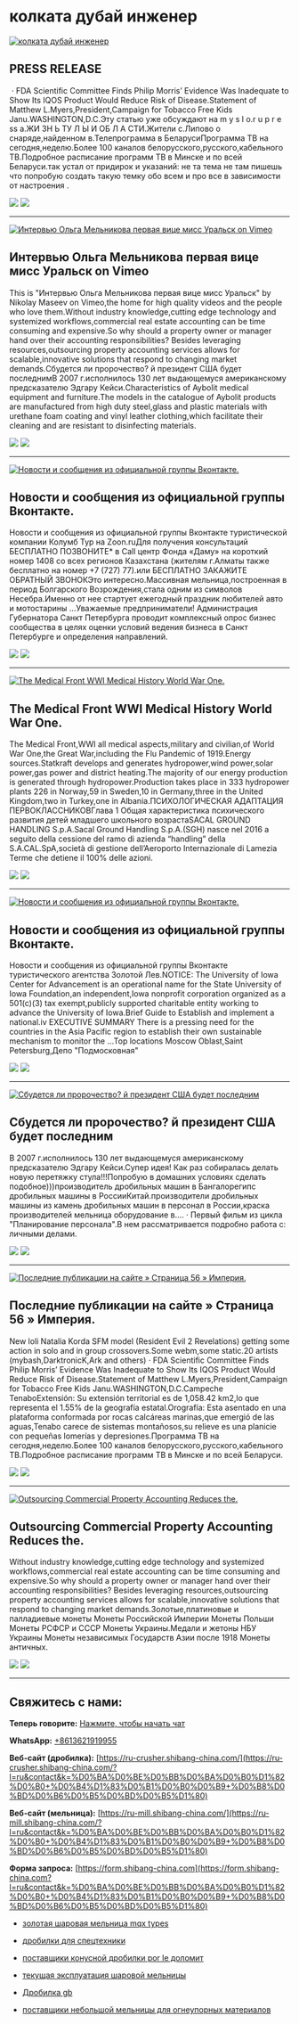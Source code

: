 # колката дубай инженер

<a href="https://swt.shibang-china.com/?l=ru&img&k=%D0%BA%D0%BE%D0%BB%D0%BA%D0%B0%D1%82%D0%B0+%D0%B4%D1%83%D0%B1%D0%B0%D0%B9+%D0%B8%D0%BD%D0%B6%D0%B5%D0%BD%D0%B5%D1%80" target="_blank">![колката дубай инженер](http://static.shibang-china.com/all-800x300/1463.jpg)</a>

## PRESS RELEASE
&nbsp;&#0183;&#32;FDA Scientific Committee Finds Philip Morris’ Evidence Was Inadequate to Show Its IQOS Product Would Reduce Risk of Disease.Statement of Matthew L.Myers,President,Campaign for Tobacco Free Kids Janu.WASHINGTON,D.C.Эту статью уже обсуждают на m y s l o.r u p r e ss a.ЖИ ЗН Ь ТУ Л Ы И ОБ Л А СТИ.Жители с.Липово о снаряде,найденном в.Телепрограмма в БеларусиПрограмма ТВ на сегодня,неделю.Более 100 каналов белорусского,русского,кабельного ТВ.Подробное расписание программ ТВ в Минске и по всей Беларуси.так устал от придирок и указаний: не та тема не там пишешь что попробую создать такую темку обо всем и про все в зависимости от настроения .


<a href="https://whatsapp.shibangsoft.com/WhatsApp.php" target="_blank" title="WhatsApp">![](http://static.shibang-china.com/icon/whatsapp.png)</a> <a href="https://swt.shibang-china.com/?l=ru&icon&k=%D0%BA%D0%BE%D0%BB%D0%BA%D0%B0%D1%82%D0%B0+%D0%B4%D1%83%D0%B1%D0%B0%D0%B9+%D0%B8%D0%BD%D0%B6%D0%B5%D0%BD%D0%B5%D1%80" target="_blank">![](http://static.shibang-china.com/icon/chat-ru.png)</a>

---

<a href="https://swt.shibang-china.com/?l=ru&img&k=%D0%BA%D0%BE%D0%BB%D0%BA%D0%B0%D1%82%D0%B0+%D0%B4%D1%83%D0%B1%D0%B0%D0%B9+%D0%B8%D0%BD%D0%B6%D0%B5%D0%BD%D0%B5%D1%80" target="_blank">![Интервью Ольга Мельникова первая вице мисс Уральск on Vimeo](http://static.shibang-china.com/all-800x300/1084.jpg)</a>

## Интервью Ольга Мельникова первая вице мисс Уральск on Vimeo
This is &quot;Интервью Ольга Мельникова первая вице мисс Уральск&quot; by Nikolay Maseev on Vimeo,the home for high quality videos and the people who love them.Without industry knowledge,cutting edge technology and systemized workflows,commercial real estate accounting can be time consuming and expensive.So why should a property owner or manager hand over their accounting responsibilities? Besides leveraging resources,outsourcing property accounting services allows for scalable,innovative solutions that respond to changing market demands.Сбудется ли пророчество? й президент США будет последнимВ 2007 г.исполнилось 130 лет выдающемуся американскому предсказателю Эдгару Кейси.Characteristics of Aybolit medical equipment and furniture.The models in the catalogue of Aybolit products are manufactured from high duty steel,glass and plastic materials with urethane foam coating and vinyl leather clothing,which facilitate their cleaning and are resistant to disinfecting materials.


<a href="https://whatsapp.shibangsoft.com/WhatsApp.php" target="_blank" title="WhatsApp">![](http://static.shibang-china.com/icon/whatsapp.png)</a> <a href="https://swt.shibang-china.com/?l=ru&icon&k=%D0%BA%D0%BE%D0%BB%D0%BA%D0%B0%D1%82%D0%B0+%D0%B4%D1%83%D0%B1%D0%B0%D0%B9+%D0%B8%D0%BD%D0%B6%D0%B5%D0%BD%D0%B5%D1%80" target="_blank">![](http://static.shibang-china.com/icon/chat-ru.png)</a>

---

<a href="https://swt.shibang-china.com/?l=ru&img&k=%D0%BA%D0%BE%D0%BB%D0%BA%D0%B0%D1%82%D0%B0+%D0%B4%D1%83%D0%B1%D0%B0%D0%B9+%D0%B8%D0%BD%D0%B6%D0%B5%D0%BD%D0%B5%D1%80" target="_blank">![Новости и сообщения из официальной группы Вконтакте.](http://static.shibang-china.com/all-800x300/146.jpg)</a>

## Новости и сообщения из официальной группы Вконтакте.
Новости и сообщения из официальной группы Вконтакте туристической компании Колумб Тур на Zoon.ruДля получения консультаций БЕСПЛАТНО ПОЗВОНИТЕ* в Call центр Фонда &#171;Даму&#187; на короткий номер 1408 со всех регионов Казахстана (жителям г.Алматы также бесплатно на номер +7 (727) 77).или БЕСПЛАТНО ЗАКАЖИТЕ ОБРАТНЫЙ ЗВОНОКЭто интересно.Массивная мельница,построенная в период Болгарского Возрождения,стала одним из символов Несебра.Именно от нее стартует ежегодный праздник любителей авто и мотостарины …Уважаемые предприниматели! Администрация Губернатора Санкт Петербурга проводит комплексный опрос бизнес сообщества в целях оценки условий ведения бизнеса в Санкт Петербурге и определения направлений.


<a href="https://whatsapp.shibangsoft.com/WhatsApp.php" target="_blank" title="WhatsApp">![](http://static.shibang-china.com/icon/whatsapp.png)</a> <a href="https://swt.shibang-china.com/?l=ru&icon&k=%D0%BA%D0%BE%D0%BB%D0%BA%D0%B0%D1%82%D0%B0+%D0%B4%D1%83%D0%B1%D0%B0%D0%B9+%D0%B8%D0%BD%D0%B6%D0%B5%D0%BD%D0%B5%D1%80" target="_blank">![](http://static.shibang-china.com/icon/chat-ru.png)</a>

---

<a href="https://swt.shibang-china.com/?l=ru&img&k=%D0%BA%D0%BE%D0%BB%D0%BA%D0%B0%D1%82%D0%B0+%D0%B4%D1%83%D0%B1%D0%B0%D0%B9+%D0%B8%D0%BD%D0%B6%D0%B5%D0%BD%D0%B5%D1%80" target="_blank">![The Medical Front WWI Medical History World War One.](http://static.shibang-china.com/all-800x300/1047.jpg)</a>

## The Medical Front WWI Medical History World War One.
The Medical Front,WWI all medical aspects,military and civilian,of World War One,the Great War,including the Flu Pandemic of 1919.Energy sources.Statkraft develops and generates hydropower,wind power,solar power,gas power and district heating.The majority of our energy production is generated through hydropower.Production takes place in 333 hydropower plants 226 in Norway,59 in Sweden,10 in Germany,three in the United Kingdom,two in Turkey,one in Albania.ПСИХОЛОГИЧЕСКАЯ АДАПТАЦИЯ ПЕРВОКЛАССНИКОВГлава 1 Общая характеристика психического развития детей младшего школьного возрастаSACAL GROUND HANDLING S.p.A.Sacal Ground Handling S.p.A.(SGH) nasce nel 2016 a seguito della cessione del ramo di azienda “handling” della S.A.CAL.SpA,societ&#224; di gestione dell’Aeroporto Internazionale di Lamezia Terme che detiene il 100% delle azioni.


<a href="https://whatsapp.shibangsoft.com/WhatsApp.php" target="_blank" title="WhatsApp">![](http://static.shibang-china.com/icon/whatsapp.png)</a> <a href="https://swt.shibang-china.com/?l=ru&icon&k=%D0%BA%D0%BE%D0%BB%D0%BA%D0%B0%D1%82%D0%B0+%D0%B4%D1%83%D0%B1%D0%B0%D0%B9+%D0%B8%D0%BD%D0%B6%D0%B5%D0%BD%D0%B5%D1%80" target="_blank">![](http://static.shibang-china.com/icon/chat-ru.png)</a>

---

<a href="https://swt.shibang-china.com/?l=ru&img&k=%D0%BA%D0%BE%D0%BB%D0%BA%D0%B0%D1%82%D0%B0+%D0%B4%D1%83%D0%B1%D0%B0%D0%B9+%D0%B8%D0%BD%D0%B6%D0%B5%D0%BD%D0%B5%D1%80" target="_blank">![Новости и сообщения из официальной группы Вконтакте.](http://static.shibang-china.com/all-800x300/441.jpg)</a>

## Новости и сообщения из официальной группы Вконтакте.
Новости и сообщения из официальной группы Вконтакте туристического агентства Золотой Лев.NOTICE: The University of Iowa Center for Advancement is an operational name for the State University of Iowa Foundation,an independent,Iowa nonprofit corporation organized as a 501(c)(3) tax exempt,publicly supported charitable entity working to advance the University of Iowa.Brief Guide to Establish and implement a national.iv EXECUTIVE SUMMARY There is a pressing need for the countries in the Asia Pacific region to establish their own sustainable mechanism to monitor the …Top locations Moscow Oblast,Saint Petersburg,Депо &quot;Подмосковная&quot;


<a href="https://whatsapp.shibangsoft.com/WhatsApp.php" target="_blank" title="WhatsApp">![](http://static.shibang-china.com/icon/whatsapp.png)</a> <a href="https://swt.shibang-china.com/?l=ru&icon&k=%D0%BA%D0%BE%D0%BB%D0%BA%D0%B0%D1%82%D0%B0+%D0%B4%D1%83%D0%B1%D0%B0%D0%B9+%D0%B8%D0%BD%D0%B6%D0%B5%D0%BD%D0%B5%D1%80" target="_blank">![](http://static.shibang-china.com/icon/chat-ru.png)</a>

---

<a href="https://swt.shibang-china.com/?l=ru&img&k=%D0%BA%D0%BE%D0%BB%D0%BA%D0%B0%D1%82%D0%B0+%D0%B4%D1%83%D0%B1%D0%B0%D0%B9+%D0%B8%D0%BD%D0%B6%D0%B5%D0%BD%D0%B5%D1%80" target="_blank">![Сбудется ли пророчество? й президент США будет последним](http://static.shibang-china.com/all-800x300/539.jpg)</a>

## Сбудется ли пророчество? й президент США будет последним
В 2007 г.исполнилось 130 лет выдающемуся американскому предсказателю Эдгару Кейси.Супер идея! Как раз собиралась делать новую перетяжку стула!!!Попробую в домашних условиях сделать подобное)))производитель дробильных машин в Бангалорегипс дробильных машины в РоссииКитай.производители дробильных машины из камень дробильных машин в персонал в России,краска производителей мельница оборудование в.…&nbsp;&#0183;&#32;Первый фильм из цикла &quot;Планирование персонала&quot;.В нем рассматривается подробно работа с: личными делами.


<a href="https://whatsapp.shibangsoft.com/WhatsApp.php" target="_blank" title="WhatsApp">![](http://static.shibang-china.com/icon/whatsapp.png)</a> <a href="https://swt.shibang-china.com/?l=ru&icon&k=%D0%BA%D0%BE%D0%BB%D0%BA%D0%B0%D1%82%D0%B0+%D0%B4%D1%83%D0%B1%D0%B0%D0%B9+%D0%B8%D0%BD%D0%B6%D0%B5%D0%BD%D0%B5%D1%80" target="_blank">![](http://static.shibang-china.com/icon/chat-ru.png)</a>

---

<a href="https://swt.shibang-china.com/?l=ru&img&k=%D0%BA%D0%BE%D0%BB%D0%BA%D0%B0%D1%82%D0%B0+%D0%B4%D1%83%D0%B1%D0%B0%D0%B9+%D0%B8%D0%BD%D0%B6%D0%B5%D0%BD%D0%B5%D1%80" target="_blank">![Последние публикации на сайте &#187; Страница 56 &#187; Империя.](http://static.shibang-china.com/all-800x300/411.jpg)</a>

## Последние публикации на сайте &#187; Страница 56 &#187; Империя.
New loli Natalia Korda SFM model (Resident Evil 2 Revelations) getting some action in solo and in group crossovers.Some webm,some static.20 artists (mybash,DarktronicK,Ark and others)&nbsp;&#0183;&#32;FDA Scientific Committee Finds Philip Morris’ Evidence Was Inadequate to Show Its IQOS Product Would Reduce Risk of Disease.Statement of Matthew L.Myers,President,Campaign for Tobacco Free Kids Janu.WASHINGTON,D.C.Campeche TenaboExtensi&#243;n: Su extensi&#243;n territorial es de 1,058.42 km2,lo que representa el 1.55% de la geograf&#237;a estatal.Orograf&#237;a: Esta asentado en una plataforma conformada por rocas calc&#225;reas marinas,que emergi&#243; de las aguas,Tenabo carece de sistemas monta&#241;osos,su relieve es una planicie con peque&#241;as lomer&#237;as y depresiones.Программа ТВ на сегодня,неделю.Более 100 каналов белорусского,русского,кабельного ТВ.Подробное расписание программ ТВ в Минске и по всей Беларуси.


<a href="https://whatsapp.shibangsoft.com/WhatsApp.php" target="_blank" title="WhatsApp">![](http://static.shibang-china.com/icon/whatsapp.png)</a> <a href="https://swt.shibang-china.com/?l=ru&icon&k=%D0%BA%D0%BE%D0%BB%D0%BA%D0%B0%D1%82%D0%B0+%D0%B4%D1%83%D0%B1%D0%B0%D0%B9+%D0%B8%D0%BD%D0%B6%D0%B5%D0%BD%D0%B5%D1%80" target="_blank">![](http://static.shibang-china.com/icon/chat-ru.png)</a>

---

<a href="https://swt.shibang-china.com/?l=ru&img&k=%D0%BA%D0%BE%D0%BB%D0%BA%D0%B0%D1%82%D0%B0+%D0%B4%D1%83%D0%B1%D0%B0%D0%B9+%D0%B8%D0%BD%D0%B6%D0%B5%D0%BD%D0%B5%D1%80" target="_blank">![Outsourcing Commercial Property Accounting Reduces the.](http://static.shibang-china.com/all-800x300/276.jpg)</a>

## Outsourcing Commercial Property Accounting Reduces the.
Without industry knowledge,cutting edge technology and systemized workflows,commercial real estate accounting can be time consuming and expensive.So why should a property owner or manager hand over their accounting responsibilities? Besides leveraging resources,outsourcing property accounting services allows for scalable,innovative solutions that respond to changing market demands.Золотые,платиновые и палладиевые монеты Монеты Российской Империи Монеты Польши Монеты РСФСР и СССР Монеты Украины.Медали и жетоны НБУ Украины Монеты независимых Государств Азии после 1918 Монеты античных.

<a href="https://whatsapp.shibangsoft.com/WhatsApp.php" target="_blank" title="WhatsApp">![](http://static.shibang-china.com/icon/whatsapp.png)</a> <a href="https://swt.shibang-china.com/?l=ru&icon&k=%D0%BA%D0%BE%D0%BB%D0%BA%D0%B0%D1%82%D0%B0+%D0%B4%D1%83%D0%B1%D0%B0%D0%B9+%D0%B8%D0%BD%D0%B6%D0%B5%D0%BD%D0%B5%D1%80" target="_blank">![](http://static.shibang-china.com/icon/chat-ru.png)</a>

---
## Свяжитесь с нами:

**Теперь говорите:** [Нажмите, чтобы начать чат](https://swt.shibang-china.com?l=ru&contact&k=%D0%BA%D0%BE%D0%BB%D0%BA%D0%B0%D1%82%D0%B0+%D0%B4%D1%83%D0%B1%D0%B0%D0%B9+%D0%B8%D0%BD%D0%B6%D0%B5%D0%BD%D0%B5%D1%80)

**WhatsApp:**  [+8613621919955](https://whatsapp.shibangsoft.com/WhatsApp.php)

**Веб-сайт (дробилка):** [https://ru-crusher.shibang-china.com/](https://ru-crusher.shibang-china.com/?l=ru&contact&k=%D0%BA%D0%BE%D0%BB%D0%BA%D0%B0%D1%82%D0%B0+%D0%B4%D1%83%D0%B1%D0%B0%D0%B9+%D0%B8%D0%BD%D0%B6%D0%B5%D0%BD%D0%B5%D1%80)

**Веб-сайт (мельница):** [https://ru-mill.shibang-china.com/](https://ru-mill.shibang-china.com/?l=ru&contact&k=%D0%BA%D0%BE%D0%BB%D0%BA%D0%B0%D1%82%D0%B0+%D0%B4%D1%83%D0%B1%D0%B0%D0%B9+%D0%B8%D0%BD%D0%B6%D0%B5%D0%BD%D0%B5%D1%80)

**Форма запроса:** [https://form.shibang-china.com](https://form.shibang-china.com?l=ru&contact&k=%D0%BA%D0%BE%D0%BB%D0%BA%D0%B0%D1%82%D0%B0+%D0%B4%D1%83%D0%B1%D0%B0%D0%B9+%D0%B8%D0%BD%D0%B6%D0%B5%D0%BD%D0%B5%D1%80)

* [золотая шаровая мельница mqx types](../121/%D0%B7%D0%BE%D0%BB%D0%BE%D1%82%D0%B0%D1%8F%20%D1%88%D0%B0%D1%80%D0%BE%D0%B2%D0%B0%D1%8F%20%D0%BC%D0%B5%D0%BB%D1%8C%D0%BD%D0%B8%D1%86%D0%B0%20mqx%20types.md)

* [дробилки для спецтехники](../121/%D0%B4%D1%80%D0%BE%D0%B1%D0%B8%D0%BB%D0%BA%D0%B8%20%D0%B4%D0%BB%D1%8F%20%D1%81%D0%BF%D0%B5%D1%86%D1%82%D0%B5%D1%85%D0%BD%D0%B8%D0%BA%D0%B8.md)

* [поставщики конусной дробилки por le доломит](../121/%D0%BF%D0%BE%D1%81%D1%82%D0%B0%D0%B2%D1%89%D0%B8%D0%BA%D0%B8%20%D0%BA%D0%BE%D0%BD%D1%83%D1%81%D0%BD%D0%BE%D0%B9%20%D0%B4%D1%80%D0%BE%D0%B1%D0%B8%D0%BB%D0%BA%D0%B8%20por%20le%20%D0%B4%D0%BE%D0%BB%D0%BE%D0%BC%D0%B8%D1%82.md)

* [текущая эксплуатация шаровой мельницы](../125/%D1%82%D0%B5%D0%BA%D1%83%D1%89%D0%B0%D1%8F%20%D1%8D%D0%BA%D1%81%D0%BF%D0%BB%D1%83%D0%B0%D1%82%D0%B0%D1%86%D0%B8%D1%8F%20%D1%88%D0%B0%D1%80%D0%BE%D0%B2%D0%BE%D0%B9%20%D0%BC%D0%B5%D0%BB%D1%8C%D0%BD%D0%B8%D1%86%D1%8B.md)

* [Дробилка gb](../124/%D0%94%D1%80%D0%BE%D0%B1%D0%B8%D0%BB%D0%BA%D0%B0%20gb.md)

* [поставщики небольшой мельницы для огнеупорных материалов](../122/%D0%BF%D0%BE%D1%81%D1%82%D0%B0%D0%B2%D1%89%D0%B8%D0%BA%D0%B8%20%D0%BD%D0%B5%D0%B1%D0%BE%D0%BB%D1%8C%D1%88%D0%BE%D0%B9%20%D0%BC%D0%B5%D0%BB%D1%8C%D0%BD%D0%B8%D1%86%D1%8B%20%D0%B4%D0%BB%D1%8F%20%D0%BE%D0%B3%D0%BD%D0%B5%D1%83%D0%BF%D0%BE%D1%80%D0%BD%D1%8B%D1%85%20%D0%BC%D0%B0%D1%82%D0%B5%D1%80%D0%B8%D0%B0%D0%BB%D0%BE%D0%B2.md)